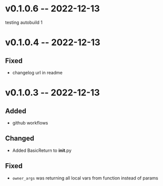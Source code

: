 
# v0.1.0.6 -- 2022-12-13
testing autobuild 1

# v0.1.0.4 -- 2022-12-13

## Fixed

- changelog url in readme

# v0.1.0.3 -- 2022-12-13

## Added

- github workflows

## Changed

- Added BasicReturn to __init__.py

## Fixed

- `owner_args` was returning all local vars from function instead of params
